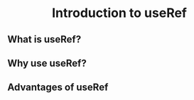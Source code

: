 <h1 align="center">  Introduction to useRef </h1>

## What is useRef?

## Why use useRef?

## Advantages of useRef
